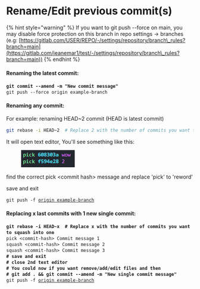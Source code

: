# Rename/Edit previous commit(s)

{% hint style="warning" %}
If you want to git push --force on main, you may disable force protection on this branch in repo settings -> branches (e.g: [https://gitlab.com/USER/REPO/-/settings/repository/branch\_rules?branch=main](https://gitlab.com/jeanemar1/test/-/settings/repository/branch\_rules?branch=main))
{% endhint %}

#### Renaming the latest commit:

<pre class="language-bash"><code class="lang-bash"><strong>git commit --amend -m "New commit message"
</strong>git push --force origin example-branch
</code></pre>

#### Renaming any commit:

For example: renaming HEAD\~2 commit (HEAD is latest commit)

```bash
git rebase -i HEAD~2  # Replace 2 with the number of commits you want to go back
```

It will open text editor, You'll see something like this:

<div align="left">

<figure><img src="../.gitbook/assets/image (1).png" alt=""><figcaption></figcaption></figure>

</div>

find the correct pick \<commit hash> message and replace 'pick' to 'reword'

save and exit

<pre class="language-bash"><code class="lang-bash">git push -f <a data-footnote-ref href="#user-content-fn-1">origin example-branch</a>
</code></pre>

#### Replacing x last commits with 1 new single commit:

<pre class="language-bash"><code class="lang-bash"><strong>git rebase -i HEAD~x  # Replace x with the number of commits you want to squash into one
</strong>pick &#x3C;commit-hash> Commit message 1
squash &#x3C;commit-hash> Commit message 2
squash &#x3C;commit-hash> Commit message 3
<strong># save and exit
</strong><strong># close 2nd text editor
</strong><strong># You could now if you want remove/add/edit files and then
</strong><strong># git add . &#x26;&#x26; git commit --amend -m "New single commit message"
</strong>git push -f <a data-footnote-ref href="#user-content-fn-2">origin example-branch</a>
</code></pre>

[^1]: can be omitted if its main

[^2]: Could be omitted if your current branch is already tracking the correct remote branch
